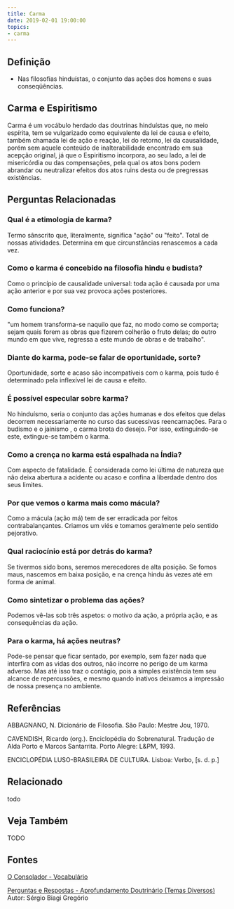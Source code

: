 ```yaml
---
title: Carma
date: 2019-02-01 19:00:00
topics:
- carma
---
```


## Definição
* Nas filosofias hinduístas, o conjunto das ações dos homens e suas conseqüências. 

## Carma e Espiritismo
Carma é um vocábulo herdado das doutrinas hinduístas que, no meio espírita, tem
se vulgarizado como equivalente da lei de causa e efeito, também chamada lei de
ação e reação, lei do retorno, lei da causalidade, porém sem aquele conteúdo de
inalterabilidade encontrado em sua acepção original, já que o Espiritismo
incorpora, ao seu lado, a lei de misericórdia ou das compensações, pela qual os
atos bons podem abrandar ou neutralizar efeitos dos atos ruins desta ou de
pregressas existências.


## Perguntas Relacionadas

### Qual é a etimologia de karma?
Termo sânscrito que, literalmente, significa "ação" ou "feito". Total de
nossas atividades. Determina em que circunstâncias renascemos a cada
vez.

### Como o karma é concebido na filosofia hindu e budista?
Como o princípio de causalidade universal: toda ação é causada por uma
ação anterior e por sua vez provoca ações posteriores.

### Como funciona?
"um homem transforma-se naquilo que faz, no modo como se comporta; sejam
quais forem as obras que fizerem colherão o fruto delas; do outro mundo
em que vive, regressa a este mundo de obras e de trabalho".

### Diante do karma, pode-se falar de oportunidade, sorte?
Oportunidade, sorte e acaso são incompatíveis com o karma, pois tudo é
determinado pela inflexível lei de causa e efeito.

### É possível especular sobre karma?
No hinduísmo, seria o conjunto das ações humanas e dos efeitos que delas
decorrem necessariamente no curso das sucessivas reencarnações. Para o
budismo e o jainismo , o carma brota do desejo. Por isso, extinguindo-se
este, extingue-se também o karma.

### Como a crença no karma está espalhada na Índia?
Com aspecto de fatalidade. É considerada como lei última de natureza que
não deixa abertura a acidente ou acaso e confina a liberdade dentro dos
seus limites.

### Por que vemos o karma mais como mácula?
Como a mácula (ação má) tem de ser erradicada por feitos
contrabalançantes. Criamos um viés e tomamos geralmente pelo sentido
pejorativo.

### Qual raciocínio está por detrás do karma?
Se tivermos sido bons, seremos merecedores de alta posição. Se fomos
maus, nascemos em baixa posição, e na crença hindu às vezes até em forma
de animal.

### Como sintetizar o problema das ações?
Podemos vê-las sob três aspetos: o motivo da ação, a própria ação, e as
consequências da ação.

### Para o karma, há ações neutras?
Pode-se pensar que ficar sentado, por exemplo, sem fazer nada que
interfira com as vidas dos outros, não incorre no perigo de um karma
adverso. Mas até isso traz o contágio, pois a simples existência tem seu
alcance de repercussões, e mesmo quando inativos deixamos a impressão de
nossa presença no ambiente.

## Referências
ABBAGNANO, N. Dicionário de Filosofia. São Paulo: Mestre Jou, 1970.

CAVENDISH, Ricardo (org.). Enciclopédia do Sobrenatural. Tradução de
Alda Porto e Marcos Santarrita. Porto Alegre: L&PM, 1993.

ENCICLOPÉDIA LUSO-BRASILEIRA DE CULTURA. Lisboa: Verbo, \[s. d. p.\]


## Relacionado
todo

## Veja Também
TODO

## Fontes
[O Consolador - Vocabulário](http://www.oconsolador.com.br/linkfixo/vocabulario/principal.html)


[Perguntas e Respostas - Aprofundamento Doutrinário (Temas Diversos)](https://sites.google.com/view/aprofundamentodoutrinario/carma-karman)  
Autor: Sérgio Biagi Gregório
